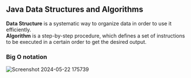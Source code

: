 ## **Java Data Structures and Algorithms**

**Data Structure** is a systematic way to organize data in order to use it efficiently.</br>
**Algorithm** is a step-by-step procedure, which defines a set of instructions to be executed in a certain order to get the desired output.


### **Big O notation**

![Screenshot 2024-05-22 175739](https://github.com/GisoreB/javaDsaByKazunguDev/assets/144854877/f3c8e3d3-3261-40df-809b-835a181749d0)
